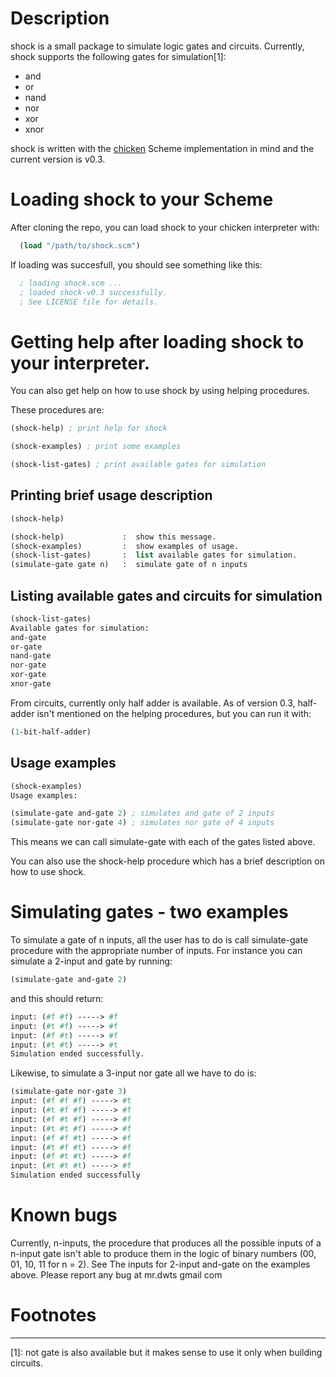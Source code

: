 # Description
  shock is a small package to simulate logic gates and circuits. Currently,
  shock supports the following gates for simulation[1]:
  
  - and
  - or
  - nand
  - nor
  - xor
  - xnor

  shock is written with the [chicken](http://www.call-cc.org/) Scheme
  implementation in mind and the current version is v0.3.

# Loading shock to your Scheme
  After cloning the repo, you can load shock to your chicken interpreter with:

``` scheme
  (load "/path/to/shock.scm")
```
  If loading was succesfull, you should see something like this:

``` scheme
  ; loading shock.scm ...
  ; loaded shock-v0.3 successfully.
  ; See LICENSE file for details.
```

# Getting help after loading shock to your interpreter.
  You can also get help on how to use shock by using helping procedures.

  These procedures are:

  ``` scheme
  (shock-help) ; print help for shock
  ```
  ``` scheme
  (shock-examples) ; print some examples
  ```
  ``` scheme
  (shock-list-gates) ; print available gates for simulation
  ```

## Printing brief usage description

  ``` scheme
  (shock-help)

  (shock-help)             :  show this message.
  (shock-examples)         :  show examples of usage.
  (shock-list-gates)       :  list available gates for simulation.
  (simulate-gate gate n)   :  simulate gate of n inputs

  ```

## Listing available gates and circuits for simulation

  ``` scheme
  (shock-list-gates)
  Available gates for simulation:
  and-gate
  or-gate
  nand-gate
  nor-gate
  xor-gate
  xnor-gate
  
  ```

  From circuits, currently only half adder is available.
  As of version 0.3, half-adder isn't mentioned on the helping procedures, but
  you can run it with:

  ``` scheme
  (1-bit-half-adder)
  ```

## Usage examples

  ``` scheme
  (shock-examples)
  Usage examples:

  (simulate-gate and-gate 2) ; simulates and gate of 2 inputs
  (simulate-gate nor-gate 4) ; simulates nor gate of 4 inputs

  ```

  This means we can call simulate-gate with each of the gates listed above.

  You can also use the shock-help procedure which has a brief description on how
  to use shock.


# Simulating gates - two examples
  To simulate a gate of n inputs, all the user has to do is call simulate-gate
  procedure with the appropriate number of inputs. For instance you can simulate
  a 2-input and gate by running:

  ``` scheme
  (simulate-gate and-gate 2)
  ```
  and this should return:

  ``` scheme
  input: (#f #f) -----> #f
  input: (#t #f) -----> #f
  input: (#f #t) -----> #f
  input: (#t #t) -----> #t
  Simulation ended successfully.
  ```

  Likewise, to simulate a 3-input nor gate all we have to do is:

  ``` scheme
  (simulate-gate nor-gate 3)
  input: (#f #f #f) -----> #t
  input: (#t #f #f) -----> #f
  input: (#f #t #f) -----> #f
  input: (#t #t #f) -----> #f
  input: (#f #f #t) -----> #f
  input: (#t #f #t) -----> #f
  input: (#f #t #t) -----> #f
  input: (#t #t #t) -----> #f
  Simulation ended successfully
  ```
# Known bugs

  Currently, n-inputs, the procedure that produces all the possible inputs of a
  n-input gate isn't able to produce them in the logic of binary numbers
  (00, 01, 10, 11 for n = 2). See The inputs for 2-input and-gate on the examples
  above. Please report any bug at mr.dwts <AT> gmail <DOT> com 

# Footnotes
_________

[1]: not gate is also available but it makes sense to use it only when
building circuits.

